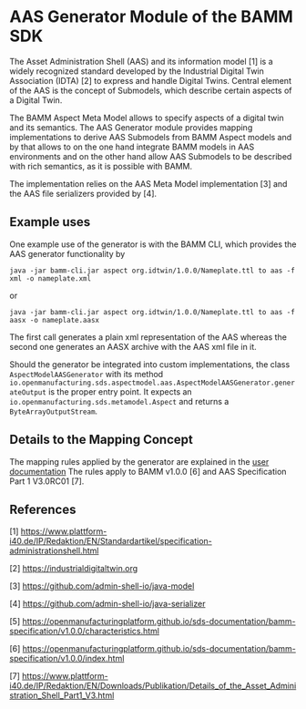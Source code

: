 # AAS Generator Module of the BAMM SDK

The Asset Administration Shell (AAS) and its information model [1] is a widely recognized standard developed by the 
Industrial Digital Twin Association (IDTA) [2] to express and handle Digital Twins. Central element of the AAS is 
the concept of Submodels, which describe certain aspects of a Digital Twin.

The BAMM Aspect Meta Model allows to specify aspects of a digital twin and its semantics. 
The AAS Generator module provides mapping implementations to derive AAS Submodels from BAMM Aspect models
and by that allows to on the one hand integrate BAMM models in AAS environments and on the other hand allow 
AAS Submodels to be described with rich semantics, as it is possible with BAMM.

The implementation relies on the AAS Meta Model implementation [3] and the AAS file serializers provided by [4].

## Example uses
One example use of the generator is with the BAMM CLI, which provides the AAS generator functionality by
```
java -jar bamm-cli.jar aspect org.idtwin/1.0.0/Nameplate.ttl to aas -f xml -o nameplate.xml
```
or
```
java -jar bamm-cli.jar aspect org.idtwin/1.0.0/Nameplate.ttl to aas -f aasx -o nameplate.aasx
```
The first call generates a plain xml representation of the AAS whereas the second one generates an AASX archive
with the AAS xml file in it.
 
Should the generator be integrated into custom implementations, the class `AspectModelAASGenerator`
with its method `io.openmanufacturing.sds.aspectmodel.aas.AspectModelAASGenerator.generateOutput` is the 
proper entry point. It expects an `io.openmanufacturing.sds.metamodel.Aspect` and returns a 
`ByteArrayOutputStream`.


## Details to the Mapping Concept
The mapping rules applied by the generator are explained in the [user documentation](https://openmanufacturingplatform.github.io/sds-documentation/sds-developer-guide/tooling-guide/java-aspect-tooling.html) 
The rules apply to BAMM v1.0.0 [6] and  AAS Specification Part 1 V3.0RC01 [7].


## References
[1] https://www.plattform-i40.de/IP/Redaktion/EN/Standardartikel/specification-administrationshell.html

[2] https://industrialdigitaltwin.org

[3] https://github.com/admin-shell-io/java-model

[4] https://github.com/admin-shell-io/java-serializer

[5] https://openmanufacturingplatform.github.io/sds-documentation/bamm-specification/v1.0.0/characteristics.html

[6] https://openmanufacturingplatform.github.io/sds-documentation/bamm-specification/v1.0.0/index.html

[7] https://www.plattform-i40.de/IP/Redaktion/EN/Downloads/Publikation/Details_of_the_Asset_Administration_Shell_Part1_V3.html
